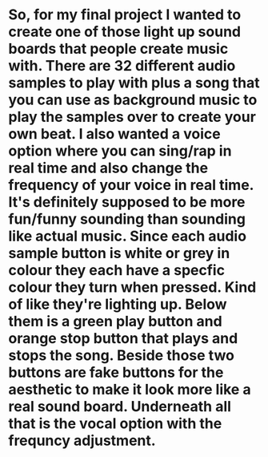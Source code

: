 # So, for my final project I wanted to create one of those light up sound boards that people create music with. There are 32 different audio samples to play with plus a song that you can use as background music to play the samples over to create your own beat. I also wanted a voice option where you can sing/rap in real time and also change the frequency of your voice in real time. It's definitely supposed to be more fun/funny sounding than sounding like actual music. Since each audio sample button is white or grey in colour they each have a specfic colour they turn when pressed. Kind of like they're lighting up. Below them is a green play button and orange stop button that plays and stops the song. Beside those two buttons are fake buttons for the aesthetic to make it look more like a real sound board. Underneath all that is the vocal option with the frequncy adjustment. 
